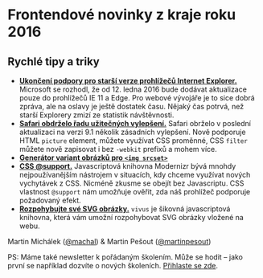 # Frontendové novinky z kraje roku 2016

## Rychlé tipy a triky

- **[Ukončení podpory pro starší verze prohlížečů Internet Explorer.](https://www.microsoft.com/en-us/WindowsForBusiness/End-of-IE-support)** Microsoft se rozhodl, že od 12. ledna 2016 bude dodávat aktualizace pouze do prohlížečů IE 11 a Edge. Pro webové vývojáře je to sice dobrá zpráva, ale na oslavy je ještě dostatek času. Nějaký čas potrvá, než starší Explorery zmizí ze statistik návštěvnosti.
- **[Safari obdrželo řadu užitečných vylepšení.](https://developer.apple.com/library/prerelease/mac/releasenotes/General/WhatsNewInSafari/Articles/Safari_9_1.html)** Safari obrželo v poslední aktualizaci na verzi 9.1 několik zásadních vylepšení. Nově podporuje HTML `picture` element, můžete využívat CSS proměnné, CSS `filter` můžete nově zapisovat i bez `-webkit` prefixů a mohem více.
- **[Generátor variant obrázků pro `<img srcset>`](http://www.responsivebreakpoints.com/)** 
- **[CSS @support.](http://www.sitepoint.com/an-introduction-to-css-supports-rule-feature-queries/)** Javascriptová knihovna Modernizr bývá mnohdy nejpoužívanějším nástrojem v situacích, kdy chceme využívat nových vychytávek z CSS. Nicméně zkusme se obejít bez Javascriptu. CSS vlastnost `@support` nám umožňuje ověřit, zda náš prohlížeč podporuje požadovaný efekt.
- **[Rozpohybujte své SVG obrázky.](http://maxwellito.github.io/vivus/)** `vivus` je šikovná javascriptová knihovna, která vám umožní rozpohybovat SVG obrázky vložené na webu.



Martin Michálek ([@machal](http://www.twitter.com/machal)) & Martin Pešout ([@martinpesout](http://www.twitter.com/martinpesout))

PS: Máme také newsletter k pořádaným školením. Může se hodit – jako první se například dozvíte o nových školeních. [Přihlaste se zde](http://eepurl.com/SbG71).
